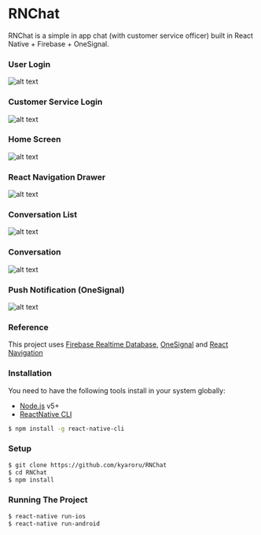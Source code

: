 # RNChat
RNChat is a simple in app chat (with customer service officer) built in React Native + Firebase + OneSignal.

### User Login
![alt text](https://image.ibb.co/b4HCXv/Screen_Shot_2017_07_13_at_1_10_56_PM.png "User")

### Customer Service Login
![alt text](https://image.ibb.co/fN5o5F/Screen_Shot_2017_07_13_at_1_18_33_PM.png "Customer Service")

### Home Screen
![alt text](https://image.ibb.co/mhD85F/Screen_Shot_2017_07_13_at_1_11_15_PM.png "Home")

### React Navigation Drawer
![alt text](https://image.ibb.co/dt5zCv/Screen_Shot_2017_07_13_at_1_11_27_PM.png "Drawer")

### Conversation List
![alt text](https://image.ibb.co/h8U4ea/Screen_Shot_2017_07_13_at_1_11_33_PM.png "Conversation List")

### Conversation
![alt text](https://image.ibb.co/jELzCv/Screen_Shot_2017_07_13_at_1_11_37_PM.png "Conversation")

### Push Notification (OneSignal)
![alt text](https://image.ibb.co/ikc2qQ/Screen_Shot_2017_07_20_at_5_28_49_PM.png "Push Notification")

### Reference
This project uses [Firebase Realtime Database](https://firebase.google.com/products/database/), [OneSignal](https://onesignal.com/) and [React Navigation](https://github.com/react-community/react-navigation)

### Installation

You need to have the following tools install in your system globally:
- [Node.js](https://nodejs.org/) v5+
- [ReactNative CLI](https://facebook.github.io/react-native/docs/getting-started.html)

```sh
$ npm install -g react-native-cli
```

### Setup
```sh
$ git clone https://github.com/kyaroru/RNChat
$ cd RNChat
$ npm install
```

### Running The Project
```sh
$ react-native run-ios
$ react-native run-android
```
